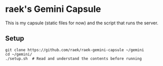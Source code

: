 # raek's Gemini Capsule

This is my capsule (static files for now) and the script that runs the
server.

## Setup

    git clone https://github.com/raek/raek-gemini-capsule ~/gemini
    cd ~/gemini/
    ./setup.sh  # Read and understand the contents before running
